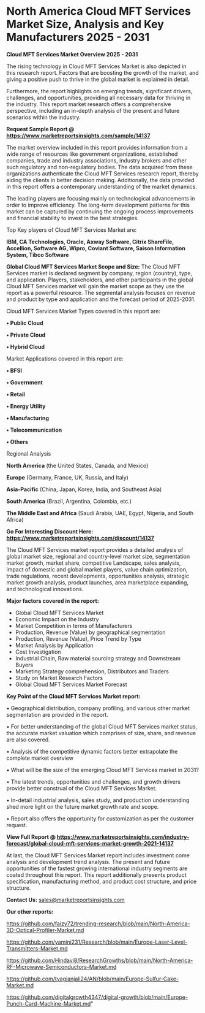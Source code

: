  # North America Cloud MFT Services Market Size, Analysis and Key Manufacturers 2025 - 2031

<Strong> Cloud MFT Services Market Overview 2025 - 2031</strong>

The rising technology in Cloud MFT Services Market is also depicted in this research report. Factors that are boosting the growth of the market, and giving a positive push to thrive in the global market is explained in detail.

Furthermore, the report highlights on emerging trends, significant drivers, challenges, and opportunities, providing all necessary data for thriving in the industry. This report market research offers a comprehensive perspective, including an in-depth analysis of the present and future scenarios within the industry.

<strong>Request Sample Report @ <a href=https://www.marketreportsinsights.com/sample/14137>https://www.marketreportsinsights.com/sample/14137</a></strong>

The market overview included in this report provides information from a wide range of resources like government organizations, established companies, trade and industry associations, industry brokers and other such regulatory and non-regulatory bodies. The data acquired from these organizations authenticate the Cloud MFT Services research report, thereby aiding the clients in better decision making. Additionally, the data provided in this report offers a contemporary understanding of the market dynamics.

The leading players are focusing mainly on technological advancements in order to improve efficiency. The long-term development patterns for this market can be captured by continuing the ongoing process improvements and financial stability to invest in the best strategies.

Top Key players of Cloud MFT Services Market are:

<strong>IBM, CA Technologies, Oracle, Axway Software, Citrix ShareFile, Accellion, Software AG, Wipro, Coviant Software, Saison Information System, Tibco Software</strong>

<strong><b>Global Cloud MFT Services Market Scope and Size:</b></strong>
The Cloud MFT Services market is declared segment by company, region (country), type, and application. Players, stakeholders, and other participants in the global Cloud MFT Services market will gain the market scope as they use the report as a powerful resource. The segmental analysis focuses on revenue and product by type and application and the forecast period of 2025-2031.

Cloud MFT Services Market Types covered in this report are:

<strong>• Public Cloud

• Private Cloud

• Hybrid Cloud</strong>

Market Applications covered in this report are:

<strong>• BFSI

• Government

• Retail

• Energy Utility

• Manufacturing

• Telecommunication

• Others</strong> 

Regional Analysis

<strong>North America</strong> (the United States, Canada, and Mexico)

<strong>Europe</strong> (Germany, France, UK, Russia, and Italy)

<strong>Asia-Pacific</strong> (China, Japan, Korea, India, and Southeast Asia)

<strong>South America</strong> (Brazil, Argentina, Colombia, etc.)

<strong>The Middle East and Africa</strong> (Saudi Arabia, UAE, Egypt, Nigeria, and South Africa)

<strong>Go For Interesting Discount Here: <a href=https://www.marketreportsinsights.com/discount/14137>https://www.marketreportsinsights.com/discount/14137</a></strong>

The Cloud MFT Services market report provides a detailed analysis of global market size, regional and country-level market size, segmentation market growth, market share, competitive Landscape, sales analysis, impact of domestic and global market players, value chain optimization, trade regulations, recent developments, opportunities analysis, strategic market growth analysis, product launches, area marketplace expanding, and technological innovations.

<strong><b>Major factors covered in the report:</b></strong>
<ul>
  <li>Global Cloud MFT Services Market </li>
  <li>Economic Impact on the Industry</li>
  <li>Market Competition in terms of Manufacturers</li>
  <li>Production, Revenue (Value) by geographical segmentation</li>
  <li>Production, Revenue (Value), Price Trend by Type</li>
  <li>Market Analysis by Application</li>
  <li>Cost Investigation</li>
  <li>Industrial Chain, Raw material sourcing strategy and Downstream Buyers</li>
  <li>Marketing Strategy comprehension, Distributors and Traders</li>
  <li>Study on Market Research Factors</li>
  <li>Global Cloud MFT Services Market Forecast</li>
</ul>

<strong><b>Key Point of the Cloud MFT Services Market report:</b></strong>

• Geographical distribution, company profiling, and various other market segmentation are provided in the report.

• For better understanding of the global Cloud MFT Services market status, the accurate market valuation which comprises of size, share, and revenue are also covered.

• Analysis of the competitive dynamic factors better extrapolate the complete market overview

• What will be the size of the emerging Cloud MFT Services market in 2031?

• The latest trends, opportunities and challenges, and growth drivers provide better construal of the Cloud MFT Services Market.

• In-detail industrial analysis, sales study, and production understanding shed more light on the future market growth rate and scope.

• Report also offers the opportunity for customization as per the customer request.

<strong><b>View Full Report @ <a href=https://www.marketreportsinsights.com/industry-forecast/global-cloud-mft-services-market-growth-2021-14137>https://www.marketreportsinsights.com/industry-forecast/global-cloud-mft-services-market-growth-2021-14137</a></b></strong>


At last, the Cloud MFT Services Market report includes investment come analysis and development trend analysis. The present and future opportunities of the fastest growing international industry segments are coated throughout this report. This report additionally presents product specification, manufacturing method, and product cost structure, and price structure.

<strong>Contact Us:</strong>
sales@marketreportsinsights.com

<strong>Our other reports:</strong>

<a href=https://github.com/faizy72/trending-research/blob/main/North-America-3D-Optical-Profiler-Market.md>https://github.com/faizy72/trending-research/blob/main/North-America-3D-Optical-Profiler-Market.md</a>

<a href=https://github.com/yamini231/Research/blob/main/Europe-Laser-Level-Transmitters-Market.md>https://github.com/yamini231/Research/blob/main/Europe-Laser-Level-Transmitters-Market.md</a>

<a href=https://github.com/Hindavi8/ResearchGrowths/blob/main/North-America-RF-Microwave-Semiconductors-Market.md>https://github.com/Hindavi8/ResearchGrowths/blob/main/North-America-RF-Microwave-Semiconductors-Market.md</a>

<a href=https://github.com/tyagianjali24/AN/blob/main/Europe-Sulfur-Cake-Market.md>https://github.com/tyagianjali24/AN/blob/main/Europe-Sulfur-Cake-Market.md</a>

<a href=https://github.com/digitalgrowth4347/digital-growth/blob/main/Europe-Punch-Card-Machine-Market.md>https://github.com/digitalgrowth4347/digital-growth/blob/main/Europe-Punch-Card-Machine-Market.md</a>"
